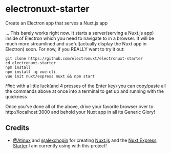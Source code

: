# electronuxt-starter
Create an Electron app that serves a Nuxt.js app

... This barely works right now. It starts a server(serving a Nuxt.js app) inside of Electron which you need to navigate to in a browser. It will be much more streamlined and useful(actually display the Nuxt app in Electron) soon. For now, if you REALLY want to try it out:
```
git clone https://github.com/electronuxt/electronuxt-starter
cd electronuxt-starter
npm install
npm install -g vue-cli
vue init nuxt/express nuxt && npm start
```
*Hint*: with a little luck(and 4 presses of the Enter key) you can copy/paste all the commands above at once into a terminal to get up and running with the quickness

Once you've done all of the above, drive your favorite browser over to http://localhost:3000 and behold your Nuxt app in all its Generic Glory!

## Credits
- [@Atinux](https://github.com/Atinux) and [@alexchopin](https://github.com/alexchopin) for creating [Nuxt.js](https://github.com/nuxt/nuxt.js) and the [Nuxt Express Starter](https://github.com/nuxt/express) I am currently using with this project!
